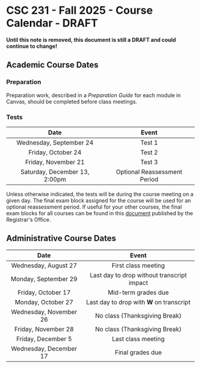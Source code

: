# CSC 231 - Fall 2025 -  Course Calendar - DRAFT

**Until this note is removed, this document is still a DRAFT and could continue to change!**

## Academic Course Dates

### Preparation

Preparation work, described in a *Preparation Guide* for each module in Canvas, should be completed before class meetings. 

### Tests

| Date | Event |
| :-: | :--: |
| Wednesday, September 24 | Test 1 |
| Friday, October 24 | Test 2 |
| Friday, November 21 | Test 3 |
| Saturday, December 13, 2:00pm | Optional Reassessment Period |

Unless otherwise indicated, the tests will be during the course meeting on a given day. The final exam block assigned for the course will be used for an optional reassessment period. If useful for your other courses, the final exam blocks for all courses can be found in this [document](https://prod.wp.cdn.aws.wfu.edu/sites/120/2025/06/25-26-Final-Exam-Schedule.pdf) published by the Registrar's Office.

## Administrative Course Dates

|          Date          |                   Event                     |
| :--------------------:  | :----------------------------------------: |
|  Wednesday, August 27   | First class meeting                        |
|  Monday, September 29   | Last day to drop without transcript impact |
|  Friday, October 17     | Mid-term grades due                        |
|  Monday, October 27     | Last day to drop with **W** on transcript  |
|  Wednesday, November 26 | No class (Thanksgiving Break)              |
|  Friday, November 28    | No class (Thanksgiving Break)              |
|  Friday, December 5     | Last class meeting                         |
|  Wednesday, December 17 | Final grades due                           |

